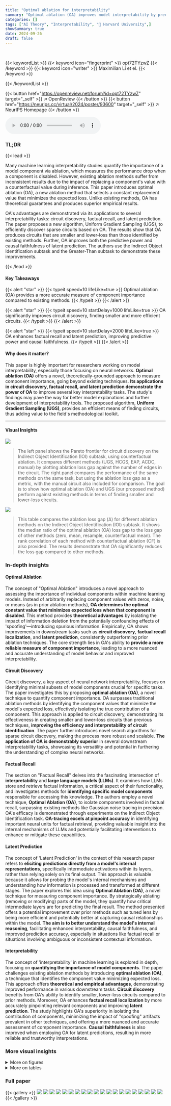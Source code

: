 ```yaml
---
title: "Optimal ablation for interpretability"
summary: "Optimal ablation (OA) improves model interpretability by precisely measuring component importance, outperforming existing methods. OA-based importance shines in circuit discovery, factual recall, and ..."
categories: []
tags: ["AI Theory", "Interpretability", "🏢 Harvard University",]
showSummary: true
date: 2024-09-26
draft: false
---
```


<br>

{{< keywordList >}}
{{< keyword icon="fingerprint" >}} opt72TYzwZ {{< /keyword >}}
{{< keyword icon="writer" >}} Maximilian Li et el. {{< /keyword >}}
 
{{< /keywordList >}}

{{< button href="https://openreview.net/forum?id=opt72TYzwZ" target="_self" >}}
↗ OpenReview
{{< /button >}}
{{< button href="https://neurips.cc/virtual/2024/poster/93600" target="_self" >}}
↗ NeurIPS Homepage
{{< /button >}}


<audio controls>
    <source src="https://ai-paper-reviewer.com/opt72TYzwZ/podcast.wav" type="audio/wav">
    Your browser does not support the audio element.
</audio>


### TL;DR


{{< lead >}}

Many machine learning interpretability studies quantify the importance of a model component via ablation, which measures the performance drop when a component is disabled. However, existing ablation methods suffer from inconsistent results due to the impact of replacing a component's value with a counterfactual value during inference. This paper introduces optimal ablation (OA), a new ablation method that selects a constant replacement value that minimizes the expected loss. Unlike existing methods, OA has theoretical guarantees and produces superior empirical results. 

OA's advantages are demonstrated via its applications to several interpretability tasks: circuit discovery, factual recall, and latent prediction.  The paper proposes a new algorithm, Uniform Gradient Sampling (UGS), to efficiently discover sparse circuits based on OA.  The results show that OA produces circuits that are smaller and lower-loss than those identified by existing methods.  Further, OA improves both the predictive power and causal faithfulness of latent prediction.  The authors use the Indirect Object Identification subtask and the Greater-Than subtask to demonstrate these improvements.

{{< /lead >}}


#### Key Takeaways

{{< alert "star" >}}
{{< typeit speed=10 lifeLike=true >}} Optimal ablation (OA) provides a more accurate measure of component importance compared to existing methods. {{< /typeit >}}
{{< /alert >}}

{{< alert "star" >}}
{{< typeit speed=10 startDelay=1000 lifeLike=true >}} OA significantly improves circuit discovery, finding smaller and more efficient circuits. {{< /typeit >}}
{{< /alert >}}

{{< alert "star" >}}
{{< typeit speed=10 startDelay=2000 lifeLike=true >}} OA enhances factual recall and latent prediction, improving predictive power and causal faithfulness. {{< /typeit >}}
{{< /alert >}}

#### Why does it matter?
This paper is highly important for researchers working on model interpretability, especially those focusing on neural networks. **Optimal ablation (OA)** offers a novel, theoretically-grounded approach to measure component importance, going beyond existing techniques.  **Its applications in circuit discovery, factual recall, and latent prediction demonstrate the power of OA** to improve several key interpretability tasks. The study's findings may pave the way for better model explanations and further development of interpretability tools.  The proposed algorithm, **Uniform Gradient Sampling (UGS)**, provides an efficient means of finding circuits, thus adding value to the field's methodological toolkit.

------
#### Visual Insights



![](https://ai-paper-reviewer.com/opt72TYzwZ/figures_6_1.jpg)

> The left panel shows the Pareto frontier for circuit discovery on the Indirect Object Identification (IOI) subtask, using counterfactual ablation.  It compares different methods (UGS, HCGS, EAP, ACDC, manual) by plotting ablation loss gap against the number of edges in the circuit. The right panel compares the performance of the same methods on the same task, but using the ablation loss gap as a metric, with the manual circuit also included for comparison.  The goal is to show how optimal ablation (OA) and UGS (our proposed method) perform against existing methods in terms of finding smaller and lower-loss circuits.





![](https://ai-paper-reviewer.com/opt72TYzwZ/tables_4_1.jpg)

> This table compares the ablation loss gap (Δ) for different ablation methods on the Indirect Object Identification (IOI) subtask.  It shows the median ratio of the optimal ablation (OA) loss gap to the loss gap of other methods (zero, mean, resample, counterfactual mean).  The rank correlation of each method with counterfactual ablation (CF) is also provided. The results demonstrate that OA significantly reduces the loss gap compared to other methods.





### In-depth insights


#### Optimal Ablation
The concept of "Optimal Ablation" introduces a novel approach to assessing the importance of individual components within machine learning models.  Instead of arbitrarily replacing component values with zeros, noise, or means (as in prior ablation methods), **OA determines the optimal constant value that minimizes expected loss when that component is disabled**. This method provides **theoretical advantages** by isolating the impact of information deletion from the potentially confounding effects of 'spoofing'—introducing spurious information.  Empirically, OA shows improvements in downstream tasks such as **circuit discovery**, **factual recall localization**, and **latent prediction**, consistently outperforming prior ablation techniques.  The core strength lies in OA's ability to **provide a more reliable measure of component importance**, leading to a more nuanced and accurate understanding of model behavior and improved interpretability.

#### Circuit Discovery
Circuit discovery, a key aspect of neural network interpretability, focuses on identifying minimal subsets of model components crucial for specific tasks.  The paper investigates this by proposing **optimal ablation (OA)**, a novel technique to quantify component importance.  OA surpasses traditional ablation methods by identifying the component values that minimize the model's expected loss, effectively isolating the true contribution of a component.  This approach is applied to circuit discovery, demonstrating its effectiveness in creating smaller and lower-loss circuits than previous techniques,  **improving the efficiency and interpretability of circuit identification**. The paper further introduces novel search algorithms for sparse circuit discovery, making the process more robust and scalable.  **The application of OA is demonstrably superior** in several downstream interpretability tasks, showcasing its versatility and potential in furthering the understanding of complex neural networks.

#### Factual Recall
The section on "Factual Recall" delves into the fascinating intersection of **interpretability** and **large language models (LLMs)**.  It examines how LLMs store and retrieve factual information, a critical aspect of their functionality, and investigates methods for **identifying specific model components** responsible for accessing this knowledge. The authors employ a novel technique, **Optimal Ablation (OA)**, to isolate components involved in factual recall, surpassing existing methods like Gaussian noise tracing in precision.  OA's efficacy is demonstrated through experiments on the Indirect Object Identification task.  **OA-tracing excels at pinpoint accuracy** in identifying important neural units for factual retrieval, providing valuable insight into the internal mechanisms of LLMs and potentially facilitating interventions to enhance or mitigate these capabilities.

#### Latent Prediction
The concept of 'Latent Prediction' in the context of this research paper refers to **eliciting predictions directly from a model's internal representations**, specifically intermediate activations within its layers, rather than relying solely on its final output.  This approach is valuable because it allows for probing the model's internal mechanisms and understanding how information is processed and transformed at different stages.  The paper explores this idea using **Optimal Ablation (OA)**, a novel technique for measuring component importance.  By strategically ablating (removing or modifying) parts of the model, they quantify how critical intermediate layers are for predicting the final result.  The method presented offers a potential improvement over prior methods such as tuned lens by being more efficient and potentially better at capturing causal relationships within the model.  **The aim is to better understand the model's internal reasoning**, facilitating enhanced interpretability, causal faithfulness, and improved prediction accuracy, especially in situations like factual recall or situations involving ambiguous or inconsistent contextual information.

#### Interpretability
The concept of 'interpretability' in machine learning is explored in depth, focusing on **quantifying the importance of model components**.  The paper challenges existing ablation methods by introducing **optimal ablation (OA)**, a technique that identifies the component value minimizing expected loss. This approach offers **theoretical and empirical advantages**, demonstrating improved performance in various downstream tasks.  **Circuit discovery** benefits from OA's ability to identify smaller, lower-loss circuits compared to prior methods.  Moreover, OA enhances **factual recall localization** by more accurately pinpointing relevant components and improving **latent prediction**.  The study highlights OA's superiority in isolating the contribution of components, minimizing the impact of "spoofing" artifacts prevalent in other techniques, and offering a more nuanced and accurate assessment of component importance.  **Causal faithfulness** is also improved when employing OA for latent predictions, resulting in more reliable and trustworthy interpretations.


### More visual insights

<details>
<summary>More on figures
</summary>


![](https://ai-paper-reviewer.com/opt72TYzwZ/figures_7_1.jpg)

> The figure shows the comparison of Average Indirect Effect (AIE) between Gaussian Noise Tracing (GNT) and Optimal Ablation Tracing (OAT) methods for factual recall.  The top part shows the results for a window size of 5 layers, while the bottom shows results for a window size of 1 layer. Both attention and MLP layers are evaluated. Error bars representing two standard errors are included for each data point, indicating the variability of the estimates.


![](https://ai-paper-reviewer.com/opt72TYzwZ/figures_8_1.jpg)

> The figure shows two plots related to circuit discovery using different ablation methods.  The left plot displays the Pareto frontier for the Indirect Object Identification (IOI) subtask, showing the trade-off between ablation loss (y-axis) and the number of edges in the circuit (x-axis). The right plot compares the ablation loss achieved by different methods (zero, mean, resample, counterfactual, optimal ablation) across various circuit sizes, also for the IOI subtask.  The manual circuit is included as a benchmark.


![](https://ai-paper-reviewer.com/opt72TYzwZ/figures_9_1.jpg)

> The figure demonstrates the performance of different circuit discovery methods on the IOI subtask. The left panel shows the Pareto frontier for counterfactual ablation, illustrating the trade-off between circuit size and ablation loss.  The right panel compares the performance of various ablation methods, including optimal ablation, showcasing the achieved ablation loss for different circuit sizes.


![](https://ai-paper-reviewer.com/opt72TYzwZ/figures_32_1.jpg)

> The figure illustrates the potential bias in gradient updates for ablation constants a when partial ablation coefficients ak are not equal to 0.  It shows that updating a using a linear combination of a and Aj(X) (incorrect update) can lead to a different direction than updating only using the gradient of the loss with respect to a (correct update), ultimately resulting in a bias toward the incorrect value of a*. The correct update directly targets the minimum loss, while the incorrect update is influenced by both the gradient and the initial value of the constant.


![](https://ai-paper-reviewer.com/opt72TYzwZ/figures_34_1.jpg)

> The figure shows two plots related to circuit discovery using different ablation methods. The left plot is a Pareto frontier showing the tradeoff between the number of edges in the circuit and the ablation loss for the IOI subtask using counterfactual ablation. The right plot compares the ablation loss of different ablation methods (zero, mean, resample, counterfactual, optimal, and manual) against the number of edges in the circuit for the IOI subtask. The x-axis represents the number of edges in the circuit, and the y-axis represents the ablation loss. The plots show that optimal ablation achieves the best tradeoff between the number of edges and ablation loss.


![](https://ai-paper-reviewer.com/opt72TYzwZ/figures_34_2.jpg)

> This figure shows the Pareto frontier for circuit discovery on the IOI subtask using mean and resample ablation methods.  The x-axis represents the number of edges in the circuit (circuit edge count), and the y-axis represents the ablation loss gap (△).  The ablation loss gap measures how much worse the model performs when the selected edges are removed (ablated) compared to the model's original performance. The plots show the trade-off between the number of edges in the circuit (sparsity) and the ablation loss gap (performance). Lower ablation loss gaps and fewer edges indicate a more efficient, interpretable circuit.  The figure compares different circuit discovery algorithms (UGS, HCGS, EAP, ACDC) and a manually selected circuit against the mean and resample ablation methods.


![](https://ai-paper-reviewer.com/opt72TYzwZ/figures_35_1.jpg)

> The left panel shows the Pareto frontier for circuit discovery on the Indirect Object Identification (IOI) subtask, comparing the tradeoff between ablation loss gap and circuit size (number of edges) across several methods, including UGS (the authors' method), HCGS, EAP, ACDC and a manually constructed circuit. The right panel provides a direct comparison of the different ablation methods.  It shows the ablation loss gap for each method applied to each circuit size (number of edges) for the same IOI task.


![](https://ai-paper-reviewer.com/opt72TYzwZ/figures_35_2.jpg)

> The figure shows two plots related to circuit discovery. The left plot is a Pareto frontier showing the tradeoff between the number of edges in a circuit and its ablation loss, calculated using counterfactual ablation.  The right plot compares different ablation methods (Zero, Mean, Resample, Counterfactual, Optimal, and a manually-selected circuit) regarding their ablation loss values for varying numbers of edges in the circuit. The x-axis in both graphs represents the number of edges in the circuit. The y-axis represents the ablation loss gap (Δ), a measure of the difference in performance between the full model and the model with the specified edges removed. The KL-divergence is used as the performance metric.


![](https://ai-paper-reviewer.com/opt72TYzwZ/figures_35_3.jpg)

> The left panel shows the Pareto frontier for circuit discovery on the Indirect Object Identification (IOI) subtask using counterfactual ablation.  The Pareto frontier plots the ablation loss gap (a measure of performance loss after removing edges) against the number of edges in the circuit.  It compares the performance of several algorithms (UGS, HCGS, EAP, ACDC) to that of a manually-constructed circuit. The right panel compares the ablation loss gap for different ablation methods (Optimal, Mean, Resample, CF) for circuits discovered on the same IOI task, showing the relative performance of different circuit selection approaches. The manual circuit is included for comparison, marked by an X.


![](https://ai-paper-reviewer.com/opt72TYzwZ/figures_35_4.jpg)

> This figure shows two plots related to circuit discovery using different ablation methods on the IOI subtask. The left plot displays the Pareto frontier for circuit discovery using counterfactual ablation, showing the tradeoff between ablation loss gap and circuit size. The right plot compares the performance of various ablation methods (zero, mean, resample, counterfactual, and optimal) across different circuit sizes, highlighting the superior performance of optimal ablation.


![](https://ai-paper-reviewer.com/opt72TYzwZ/figures_36_1.jpg)

> The figure shows two plots related to circuit discovery using different ablation methods on the IOI subtask. The left plot is a Pareto frontier showing the trade-off between ablation loss gap and the number of edges in the circuit for various methods, including the proposed Optimal Ablation. The right plot compares the ablation loss gap achieved by different methods for different sizes of circuits, with the manual circuit also plotted for reference.


![](https://ai-paper-reviewer.com/opt72TYzwZ/figures_37_1.jpg)

> The figure presents two plots related to circuit discovery using different ablation methods. The left plot shows the Pareto frontier for the Indirect Object Identification (IOI) subtask with counterfactual ablation, illustrating the tradeoff between the number of edges in a circuit and its ablation loss gap. The right plot compares the performance of different ablation methods (zero, mean, resample, counterfactual, and optimal) in circuit discovery for IOI, highlighting the performance of a manually designed circuit as a benchmark.


![](https://ai-paper-reviewer.com/opt72TYzwZ/figures_38_1.jpg)

> This figure compares the Average Indirect Effect (AIE) of Gaussian Noise Tracing (GNT) and Optimal Ablation Tracing (OAT) for identifying components responsible for factual recall in a language model.  The top row shows the AIE for a sliding window of 5 layers, while the bottom row shows the AIE for single layers.  Error bars represent the uncertainty in the AIE estimates.


![](https://ai-paper-reviewer.com/opt72TYzwZ/figures_38_2.jpg)

> This figure compares the Average Indirect Effect (AIE) of removing information about the subject using Gaussian noise (GNT) and Optimal Ablation (OAT).  The AIE is a measure of how much a component contributes to the model's ability to recall a fact.  The top half shows AIE values for replacing sliding windows of 5 layers with the median layer, while the bottom half shows AIE values for replacing single layers.  Error bars represent the sample standard errors. The results show that OAT more precisely identifies important components compared to GNT.


![](https://ai-paper-reviewer.com/opt72TYzwZ/figures_38_3.jpg)

> This figure compares the Average Indirect Effect (AIE) of Gaussian noise tracing (GNT) and Optimal Ablation tracing (OAT) for identifying components responsible for factual recall in a transformer model.  The x-axis represents the layer number (or median layer in a sliding window of 5 layers). The y-axis shows the AIE.  The top row shows results for a sliding window of 5 layers, while the bottom row shows results for a window of 1 layer. Each panel shows results for attention layers and MLP layers separately. The error bars indicate the 95% confidence intervals for the AIE estimates.


![](https://ai-paper-reviewer.com/opt72TYzwZ/figures_39_1.jpg)

> This figure compares the average indirect effect (AIE) of Gaussian noise tracing (GNT) and optimal ablation tracing (OAT) for different layers in a transformer model.  The top row shows results for a sliding window of 5 layers, while the bottom row shows results for a single layer.  Error bars represent the standard error of the estimate.


![](https://ai-paper-reviewer.com/opt72TYzwZ/figures_39_2.jpg)

> The figure compares the Average Indirect Effect (AIE) of Gaussian Noise Tracing (GNT) and Optimal Ablation Tracing (OAT) for different layers of a transformer model.  It shows that OAT provides more precise localization of relevant components compared to GNT.  The x-axis represents the layer number, and the y-axis represents the AIE, a measure of a component's contribution to factual recall.


![](https://ai-paper-reviewer.com/opt72TYzwZ/figures_39_3.jpg)

> The figure compares the average indirect effect (AIE) of Gaussian noise tracing (GNT) and optimal ablation tracing (OAT) for different layers of a transformer model.  It shows AIE values for attention and MLP layers when a sliding window of 5 layers is replaced with constant values. The x-axis represents the median layer of the window and the y-axis shows the AIE values. Error bars indicate the standard error of the mean.


![](https://ai-paper-reviewer.com/opt72TYzwZ/figures_40_1.jpg)

> The left panel shows the Pareto frontier for circuit discovery on the Indirect Object Identification (IOI) subtask using counterfactual ablation.  It compares the tradeoff between the number of edges in a circuit and the resulting ablation loss. The right panel compares different ablation methods (mean, resample, optimal, and counterfactual) for circuit discovery on the same IOI subtask, including a manual circuit for reference, showing which approach yields lower ablation loss for a given number of edges.


![](https://ai-paper-reviewer.com/opt72TYzwZ/figures_40_2.jpg)

> The left panel shows the Pareto frontier for circuit discovery on the IOI subtask, comparing the ablation loss against the number of edges in the circuit. The right panel shows a comparison of different ablation methods (mean, resample, optimal, and counterfactual) for circuit discovery on the same IOI subtask.  It highlights the relative performance of each method in finding smaller, lower-loss circuits compared to the manually curated circuit (marked with X).


![](https://ai-paper-reviewer.com/opt72TYzwZ/figures_40_3.jpg)

> The figure demonstrates the results of circuit discovery experiments. The left panel shows the Pareto frontier for the Indirect Object Identification (IOI) subtask using counterfactual ablation. It compares various methods for identifying a sparse subnetwork that achieves low loss on the IOI subtask. The right panel compares the different ablation methods across multiple circuit discovery algorithms and highlights the performance of optimal ablation.


![](https://ai-paper-reviewer.com/opt72TYzwZ/figures_41_1.jpg)

> The figure shows two plots related to circuit discovery on the Indirect Object Identification (IOI) subtask. The left plot displays the Pareto frontier for circuit discovery using counterfactual ablation, illustrating the trade-off between the number of edges in the circuit and the ablation loss. The right plot compares different ablation methods (zero, mean, resample, counterfactual, and optimal ablation) for circuit discovery, showing the ablation loss achieved by various circuits across these methods. The manual circuit is also included for reference. KL-divergence is used as the performance metric.


![](https://ai-paper-reviewer.com/opt72TYzwZ/figures_41_2.jpg)

> The left panel shows the Pareto frontier for circuit discovery on the Indirect Object Identification (IOI) subtask, comparing different methods (UGS, HCGS, EAP, ACDC, manual) with counterfactual ablation.  The x-axis represents the number of edges in the circuit, and the y-axis represents the ablation loss gap (KL-divergence). The right panel compares the ablation loss gap for those same methods on the IOI subtask, showing the trade-off between circuit size and performance for each approach.  The manual circuit's performance provides a benchmark.


![](https://ai-paper-reviewer.com/opt72TYzwZ/figures_42_1.jpg)

> The left panel shows the Pareto frontier for circuit discovery on the Indirect Object Identification subtask using counterfactual ablation.  It compares the performance (ablation loss gap) of circuits of varying sizes discovered by different methods (UGS, HCGS, EAP, ACDC, manual) against the number of edges in the circuit. The right panel shows a comparison of the ablation loss gaps for the same subtask using different ablation methods (optimal, mean, resample, CF), demonstrating the relative performance of optimal ablation.


![](https://ai-paper-reviewer.com/opt72TYzwZ/figures_42_2.jpg)

> The figure shows two plots related to circuit discovery using different ablation methods on the Indirect Object Identification (IOI) subtask.  The left plot is a Pareto frontier showing the trade-off between circuit size (number of edges) and ablation loss using counterfactual ablation.  The right plot compares ablation loss achieved by different ablation methods (zero, mean, resample, counterfactual, and optimal) for circuits of varying sizes, including a manually-constructed circuit, using KL-divergence as the performance metric.


</details>




<details>
<summary>More on tables
</summary>


![](https://ai-paper-reviewer.com/opt72TYzwZ/tables_25_1.jpg)
> This table presents a comparison of the ablation loss gap (Δ) for different ablation methods on the Indirect Object Identification (IOI) subtask.  The ablation loss gap quantifies the importance of a model component by measuring the difference in performance between the full model and a modified version with the component ablated. The table shows the median ratio of the optimal ablation loss gap to the loss gap for other ablation methods (zero, mean, resample, counterfactual mean, and counterfactual) providing a comparison of the relative performance of optimal ablation in minimizing this gap.

![](https://ai-paper-reviewer.com/opt72TYzwZ/tables_25_2.jpg)
> This table presents a comparison of the ablation loss gap (∆) for different ablation methods on the Indirect Object Identification (IOI) subtask.  It shows the median ratio of the optimal ablation loss gap (∆opt) to the loss gap calculated using zero, mean, resample, counterfactual mean, and counterfactual ablation methods.  The rank correlation with counterfactual ablation (CF) is also provided for each method to show the relative performance.

![](https://ai-paper-reviewer.com/opt72TYzwZ/tables_36_1.jpg)
> This table presents a comparison of the loss achieved by circuits optimized using the UGS algorithm against the loss achieved by random circuits.  The comparison is done for four different ablation methods: Mean, Resample, Optimal, and Counterfactual. Two subtasks are considered: IOI (Indirect Object Identification) and Greater-Than. For each ablation method and subtask, the table shows the mean loss for random circuits, the mean loss for UGS-optimized circuits, the standard deviation of the loss (Std), and the Z-score, which measures the statistical significance of the difference in performance between random and optimized circuits.

</details>




### Full paper

{{< gallery >}}
<img src="https://ai-paper-reviewer.com/opt72TYzwZ/1.png" class="grid-w50 md:grid-w33 xl:grid-w25" />
<img src="https://ai-paper-reviewer.com/opt72TYzwZ/2.png" class="grid-w50 md:grid-w33 xl:grid-w25" />
<img src="https://ai-paper-reviewer.com/opt72TYzwZ/3.png" class="grid-w50 md:grid-w33 xl:grid-w25" />
<img src="https://ai-paper-reviewer.com/opt72TYzwZ/4.png" class="grid-w50 md:grid-w33 xl:grid-w25" />
<img src="https://ai-paper-reviewer.com/opt72TYzwZ/5.png" class="grid-w50 md:grid-w33 xl:grid-w25" />
<img src="https://ai-paper-reviewer.com/opt72TYzwZ/6.png" class="grid-w50 md:grid-w33 xl:grid-w25" />
<img src="https://ai-paper-reviewer.com/opt72TYzwZ/7.png" class="grid-w50 md:grid-w33 xl:grid-w25" />
<img src="https://ai-paper-reviewer.com/opt72TYzwZ/8.png" class="grid-w50 md:grid-w33 xl:grid-w25" />
<img src="https://ai-paper-reviewer.com/opt72TYzwZ/9.png" class="grid-w50 md:grid-w33 xl:grid-w25" />
<img src="https://ai-paper-reviewer.com/opt72TYzwZ/10.png" class="grid-w50 md:grid-w33 xl:grid-w25" />
<img src="https://ai-paper-reviewer.com/opt72TYzwZ/11.png" class="grid-w50 md:grid-w33 xl:grid-w25" />
<img src="https://ai-paper-reviewer.com/opt72TYzwZ/12.png" class="grid-w50 md:grid-w33 xl:grid-w25" />
<img src="https://ai-paper-reviewer.com/opt72TYzwZ/13.png" class="grid-w50 md:grid-w33 xl:grid-w25" />
<img src="https://ai-paper-reviewer.com/opt72TYzwZ/14.png" class="grid-w50 md:grid-w33 xl:grid-w25" />
<img src="https://ai-paper-reviewer.com/opt72TYzwZ/15.png" class="grid-w50 md:grid-w33 xl:grid-w25" />
<img src="https://ai-paper-reviewer.com/opt72TYzwZ/16.png" class="grid-w50 md:grid-w33 xl:grid-w25" />
<img src="https://ai-paper-reviewer.com/opt72TYzwZ/17.png" class="grid-w50 md:grid-w33 xl:grid-w25" />
<img src="https://ai-paper-reviewer.com/opt72TYzwZ/18.png" class="grid-w50 md:grid-w33 xl:grid-w25" />
<img src="https://ai-paper-reviewer.com/opt72TYzwZ/19.png" class="grid-w50 md:grid-w33 xl:grid-w25" />
<img src="https://ai-paper-reviewer.com/opt72TYzwZ/20.png" class="grid-w50 md:grid-w33 xl:grid-w25" />
{{< /gallery >}}